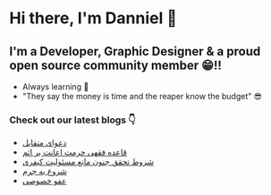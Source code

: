 # Hi there, I'm Danniel 👋 

## I'm a Developer, Graphic Designer & a proud open source community member 😁!!

- Always learning 🧐
- "They say the money is time and the reaper know the budget" 😎

### Check out our latest blogs 👇

<!-- BLOG-POST-LIST:START -->
- [دعوای متقابل](https://hesabraslaw.com/blog/%D8%AF%D8%B9%D9%88%D8%A7%DB%8C-%D9%85%D8%AA%D9%82%D8%A7%D8%A8%D9%84/)
- [قاعده فقهی حرمت اعانت بر اثم](https://hesabraslaw.com/blog/%D9%82%D8%A7%D8%B9%D8%AF%D9%87-%D9%81%D9%82%D9%87%DB%8C-%D8%AD%D8%B1%D9%85%D8%AA-%D8%A7%D8%B9%D8%A7%D9%86%D8%AA-%D8%A8%D8%B1-%D8%A7%D8%AB%D9%85/)
- [شروط تحقق جنون مانع مسئولیت کیفری](https://hesabraslaw.com/blog/%D8%B4%D8%B1%D9%88%D8%B7-%D8%AA%D8%AD%D9%82%D9%82-%D8%AC%D9%86%D9%88%D9%86-%D9%85%D8%A7%D9%86%D8%B9-%D9%85%D8%B3%D8%A6%D9%88%D9%84%DB%8C%D8%AA-%DA%A9%DB%8C%D9%81%D8%B1%DB%8C/)
- [شروع به جرم](https://hesabraslaw.com/blog/%D8%B4%D8%B1%D9%88%D8%B9-%D8%A8%D9%87-%D8%AC%D8%B1%D9%85/)
- [عفو خصوصی](https://hesabraslaw.com/blog/%D8%B9%D9%81%D9%88-%D8%AE%D8%B5%D9%88%D8%B5%DB%8C/)
<!-- BLOG-POST-LIST:END -->
